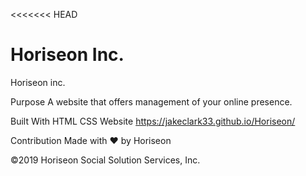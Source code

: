 <<<<<<< HEAD

Horiseon Inc.
=======

Horiseon inc.

Purpose
A website that offers management of your online presence.

Built With
HTML
CSS
Website
https://jakeclark33.github.io/Horiseon/

Contribution
Made with ❤️ by Horiseon

©️2019 Horiseon Social Solution Services, Inc.
